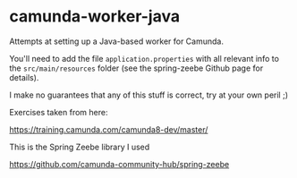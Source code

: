 # camunda-worker-java

Attempts at setting up a Java-based worker for Camunda.

You'll need to add the file `application.properties` with all relevant info to
the `src/main/resources` folder (see the spring-zeebe Github page for details).

I make no guarantees that any of this stuff is correct, try at your own peril ;)

Exercises taken from here:

https://training.camunda.com/camunda8-dev/master/

This is the Spring Zeebe library I used

https://github.com/camunda-community-hub/spring-zeebe
